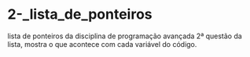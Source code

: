 # 2-_lista_de_ponteiros
lista de ponteiros da disciplina de programação avançada
2ª questão da lista, mostra o que acontece com cada variável do código.
